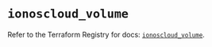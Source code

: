 # `ionoscloud_volume`

Refer to the Terraform Registry for docs: [`ionoscloud_volume`](https://registry.terraform.io/providers/ionos-cloud/ionoscloud/6.6.0/docs/resources/volume).
